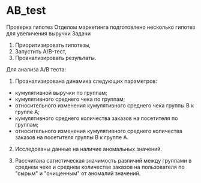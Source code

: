 # AB_test
Проверка гипотез
Отделом маркетинга подготовлено несколько гипотез для увеличения выручки
Задачи
1. Приоритизировать гипотезы,
2. Запустить A/B-тест,
3. Проанализировать результаты.

Для анализа A/B теста:

1. Проанализирована динамика следующих параметров:
 -  кумулятивной выручки по группам;
 -  кумулятивного среднего чека по группам;
 -  относительного изменения кумулятивного среднего чека группы B к группе А;
 -  кумулятивного среднего количества заказов на посетителя по группам;
 -  относительного изменения кумулятивного среднего количества заказов на посетителя группы B к
группе A.

2. Исследованы данные на наличие аномальных значений.

3. Рассчитана сатистическая значимость различий между группами в среднем чеке и среднем
количестве заказов на пользователя по "сырым" и "очищенным" от аномалий значений.
